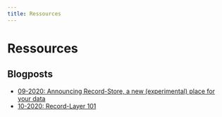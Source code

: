 ```yaml
---
title: Ressources
---
```


# Ressources

## Blogposts

* [09-2020: Announcing Record-Store, a new (experimental) place for your data](https://pierrezemb.fr/posts/announcing-record-store)
* [10-2020: Record-Layer 101](https://pierrezemb.fr/talks/record-layer-101/)

